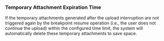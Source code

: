  ### Temporary Attachment Expiration Time
If the temporary attachments generated after the upload interruption are not triggered again by the breakpoint resume operation (i.e., the user does not continue the upload) within the configured time limit, the system will automatically delete these temporary attachments to save space.

